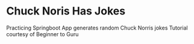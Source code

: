 # Chuck Noris Has Jokes
Practicing Springboot
App generates random Chuck Norris jokes
Tutorial courtesy of Beginner to Guru